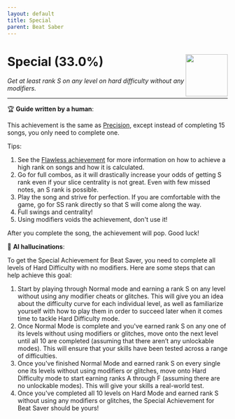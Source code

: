 ```yaml
---
layout: default
title: Special
parent: Beat Saber
---
```


# Special (33.0%) <img style="float: right;" src="https://cdn.cloudflare.steamstatic.com/steamcommunity/public/images/apps/620980/f005c82f4be0b1385a9d6e4eac84d92d5d7fd85c.jpg" width="96" height="96">

_Get at least rank S on any level on hard difficulty without any modifiers._

***

:trophy: **Guide written by a human**:

This achievement is the same as [Precision](Precision.md), except instead of completing 15 songs, you only need to complete one.

Tips:
1. See the [Flawless achievement](Flawless.md) for more information on how to achieve a high rank on songs and how it is calculated.
2. Go for full combos, as it will drastically increase your odds of getting S rank even if your slice centrality is not great. Even with few missed notes, an S rank is possible.
3. Play the song and strive for perfection. If you are comfortable with the game, go for SS rank directly so that S will come along the way.
4. Full swings and centrality!
5. Using modifiers voids the achievement, don't use it!

After you complete the song, the achievement will pop. Good luck!

:robot: **AI hallucinations**:

To get the Special Achievement for Beat Saver, you need to complete all levels of Hard Difficulty with no modifiers. Here are some steps that can help achieve this goal:
1) Start by playing through Normal mode and earning a rank S on any level without using any modifier cheats or glitches. This will give you an idea about the difficulty curve for each individual level, as well as familiarize yourself with how to play them in order to succeed later when it comes time to tackle Hard Difficulty mode.
2) Once Normal Mode is complete and you've earned rank S on any one of its levels without using modifiers or glitches, move onto the next level until all 10 are completed (assuming that there aren’t any unlockable modes). This will ensure that your skills have been tested across a range of difficulties.
3) Once you've finished Normal Mode and earned rank S on every single one its levels without using modifiers or glitches, move onto Hard Difficulty mode to start earning ranks A through F (assuming there are no unlockable modes). This will give your skills a real-world test.
4) Once you've completed all 10 levels on Hard Mode and earned rank S without using any modifiers or glitches, the Special Achievement for Beat Saver should be yours!
